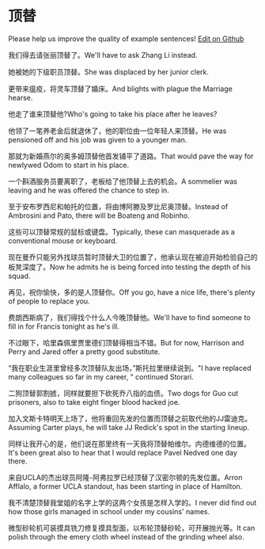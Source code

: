 # 顶替

Please help us improve the quality of example sentences! [Edit on Github](https://github.com/jiyushe/jiyu-example-sentence-source/blob/main/chinese/dingti.md)

<p><span class="chinese">我们得去请张丽顶替了。</span><span class="english">We'll have to ask Zhang Li instead.</span></p>

<p><span class="chinese">她被她的下级职员顶替。</span><span class="english">She was displaced by her junior clerk.</span></p>

<p><span class="chinese">更带来瘟疫，将灵车顶替了婚床。</span><span class="english">And blights with plague the Marriage hearse.</span></p>

<p><span class="chinese">他走了谁来顶替他?</span><span class="english">Who's going to take his place after he leaves?</span></p>

<p><span class="chinese">他领了一笔养老金后就退休了，他的职位由一位年轻人来顶替。</span><span class="english">He was pensioned off and his job was given to a younger man.</span></p>

<p><span class="chinese">那就为新婚燕尔的奥多姆顶替他首发铺平了道路。</span><span class="english">That would pave the way for newlywed Odom to start in his place.</span></p>

<p><span class="chinese">一个斟酒服务员要离职了，老板给了他顶替上去的机会。</span><span class="english">A sommelier was leaving and he was offered the chance to step in.</span></p>

<p><span class="chinese">至于安布罗西尼和帕托的位置，将由博阿滕及罗比尼奥顶替。</span><span class="english">Instead of Ambrosini and Pato, there will be Boateng and Robinho.</span></p>

<p><span class="chinese">这些可以顶替常规的鼠标或键盘。</span><span class="english">Typically, these can masquerade as a conventional mouse or keyboard.</span></p>

<p><span class="chinese">现在曼乔只能另外找球员暂时顶替大卫的位置了，他承认现在被迫开始检验自己的板凳深度了。</span><span class="english">Now he admits he is being forced into testing the depth of his squad.</span></p>

<p><span class="chinese">再见，祝你愉快，多的是人顶替你。</span><span class="english">Off you go, have a nice life, there's plenty of people to replace you.</span></p>

<p><span class="chinese">费朗西斯病了，我们得找个什么人今晚顶替他。</span><span class="english">We'll have to find someone to fill in for Francis tonight as he's ill.</span></p>

<p><span class="chinese">不过眼下，哈里森佩里贾里德们顶替得相当不错。</span><span class="english">But for now, Harrison and Perry and Jared offer a pretty good substitute.</span></p>

<p><span class="chinese">“我在职业生涯里曾经多次顶替队友出场，”斯托拉里继续说到。</span><span class="english">"I have replaced many colleagues so far in my career, " continued Storari.</span></p>

<p><span class="chinese">二狗顶替郭割掳，同样就要担下砍死乔八指的血债。</span><span class="english">Two dogs for Guo cut prisoners, also to take eight finger blood hacked joe.</span></p>

<p><span class="chinese">加入文斯卡特明天上场了，他将重回先发的位置而顶替之前取代他的JJ雷迪克。</span><span class="english">Assuming Carter plays, he will take JJ Redick's spot in the starting lineup.</span></p>

<p><span class="chinese">同样让我开心的是，他们说在那里终有一天我将顶替帕维尔。内德维德的位置。</span><span class="english">It's been great also to hear that I would replace Pavel Nedved one day there.</span></p>

<p><span class="chinese">来自UCLA的杰出球员阿隆-阿弗拉罗已经顶替了汉密尔顿的先发位置。</span><span class="english">Arron Afflalo, a former UCLA standout, has been starting in place of Hamilton.</span></p>

<p><span class="chinese">我不清楚顶替我堂姐的名字上学的这两个女孩是怎样入学的。</span><span class="english">I never did find out how those girls managed in school under my cousins' names.</span></p>

<p><span class="chinese">微型砂轮机可装摸具铣刀修复摸具型面，以布轮顶替砂轮，可开展抛光等。</span><span class="english">It can polish through the emery cloth wheel instead of the grinding wheel also.</span></p>


